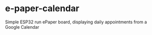 # e-paper-calendar
Simple ESP32 run ePaper board, displaying daily appointments from a Google Calendar
